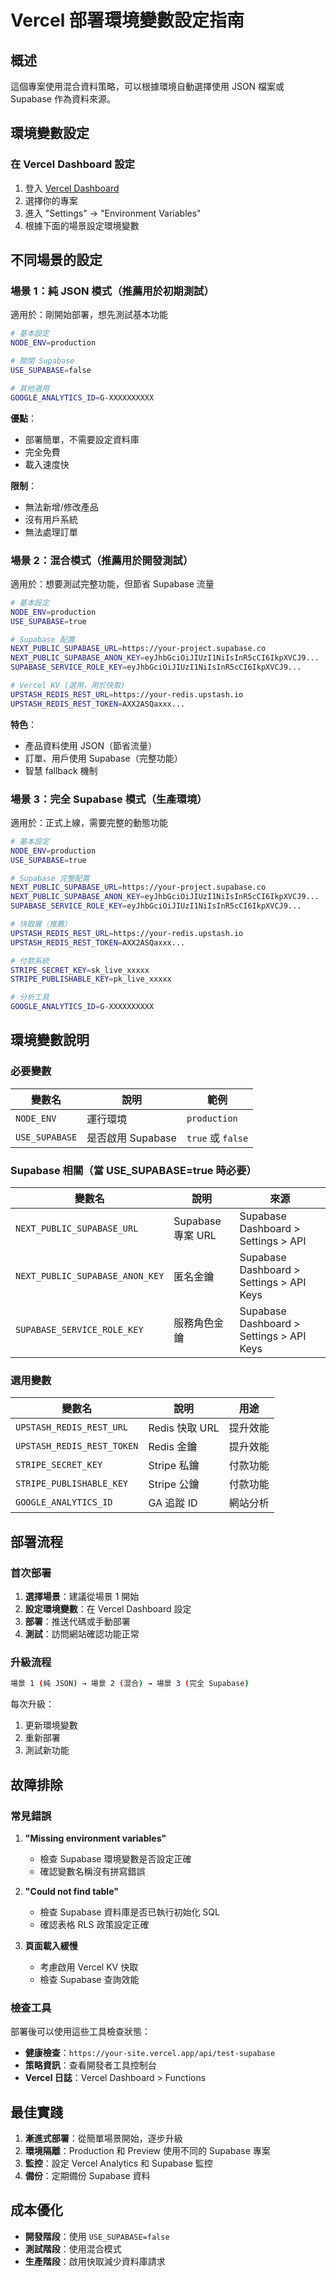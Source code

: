# Vercel 部署環境變數設定指南

## 概述

這個專案使用混合資料策略，可以根據環境自動選擇使用 JSON 檔案或 Supabase 作為資料來源。

## 環境變數設定

### 在 Vercel Dashboard 設定

1. 登入 [Vercel Dashboard](https://vercel.com)
2. 選擇你的專案
3. 進入 "Settings" → "Environment Variables"
4. 根據下面的場景設定環境變數

## 不同場景的設定

### 場景 1：純 JSON 模式（推薦用於初期測試）

適用於：剛開始部署，想先測試基本功能

```bash
# 基本設定
NODE_ENV=production

# 關閉 Supabase
USE_SUPABASE=false

# 其他選用
GOOGLE_ANALYTICS_ID=G-XXXXXXXXXX
```

**優點**：
- 部署簡單，不需要設定資料庫
- 完全免費
- 載入速度快

**限制**：
- 無法新增/修改產品
- 沒有用戶系統
- 無法處理訂單

### 場景 2：混合模式（推薦用於開發測試）

適用於：想要測試完整功能，但節省 Supabase 流量

```bash
# 基本設定
NODE_ENV=production
USE_SUPABASE=true

# Supabase 配置
NEXT_PUBLIC_SUPABASE_URL=https://your-project.supabase.co
NEXT_PUBLIC_SUPABASE_ANON_KEY=eyJhbGciOiJIUzI1NiIsInR5cCI6IkpXVCJ9...
SUPABASE_SERVICE_ROLE_KEY=eyJhbGciOiJIUzI1NiIsInR5cCI6IkpXVCJ9...

# Vercel KV (選用，用於快取)
UPSTASH_REDIS_REST_URL=https://your-redis.upstash.io
UPSTASH_REDIS_REST_TOKEN=AXX2ASQaxxx...
```

**特色**：
- 產品資料使用 JSON（節省流量）
- 訂單、用戶使用 Supabase（完整功能）
- 智慧 fallback 機制

### 場景 3：完全 Supabase 模式（生產環境）

適用於：正式上線，需要完整的動態功能

```bash
# 基本設定
NODE_ENV=production
USE_SUPABASE=true

# Supabase 完整配置
NEXT_PUBLIC_SUPABASE_URL=https://your-project.supabase.co
NEXT_PUBLIC_SUPABASE_ANON_KEY=eyJhbGciOiJIUzI1NiIsInR5cCI6IkpXVCJ9...
SUPABASE_SERVICE_ROLE_KEY=eyJhbGciOiJIUzI1NiIsInR5cCI6IkpXVCJ9...

# 快取層（推薦）
UPSTASH_REDIS_REST_URL=https://your-redis.upstash.io
UPSTASH_REDIS_REST_TOKEN=AXX2ASQaxxx...

# 付款系統
STRIPE_SECRET_KEY=sk_live_xxxxx
STRIPE_PUBLISHABLE_KEY=pk_live_xxxxx

# 分析工具
GOOGLE_ANALYTICS_ID=G-XXXXXXXXXX
```

## 環境變數說明

### 必要變數

| 變數名 | 說明 | 範例 |
|--------|------|------|
| `NODE_ENV` | 運行環境 | `production` |
| `USE_SUPABASE` | 是否啟用 Supabase | `true` 或 `false` |

### Supabase 相關（當 USE_SUPABASE=true 時必要）

| 變數名 | 說明 | 來源 |
|--------|------|------|
| `NEXT_PUBLIC_SUPABASE_URL` | Supabase 專案 URL | Supabase Dashboard > Settings > API |
| `NEXT_PUBLIC_SUPABASE_ANON_KEY` | 匿名金鑰 | Supabase Dashboard > Settings > API Keys |
| `SUPABASE_SERVICE_ROLE_KEY` | 服務角色金鑰 | Supabase Dashboard > Settings > API Keys |

### 選用變數

| 變數名 | 說明 | 用途 |
|--------|------|------|
| `UPSTASH_REDIS_REST_URL` | Redis 快取 URL | 提升效能 |
| `UPSTASH_REDIS_REST_TOKEN` | Redis 金鑰 | 提升效能 |
| `STRIPE_SECRET_KEY` | Stripe 私鑰 | 付款功能 |
| `STRIPE_PUBLISHABLE_KEY` | Stripe 公鑰 | 付款功能 |
| `GOOGLE_ANALYTICS_ID` | GA 追蹤 ID | 網站分析 |

## 部署流程

### 首次部署

1. **選擇場景**：建議從場景 1 開始
2. **設定環境變數**：在 Vercel Dashboard 設定
3. **部署**：推送代碼或手動部署
4. **測試**：訪問網站確認功能正常

### 升級流程

```bash
場景 1 (純 JSON) → 場景 2 (混合) → 場景 3 (完全 Supabase)
```

每次升級：
1. 更新環境變數
2. 重新部署
3. 測試新功能

## 故障排除

### 常見錯誤

1. **"Missing environment variables"**
   - 檢查 Supabase 環境變數是否設定正確
   - 確認變數名稱沒有拼寫錯誤

2. **"Could not find table"**
   - 檢查 Supabase 資料庫是否已執行初始化 SQL
   - 確認表格 RLS 政策設定正確

3. **頁面載入緩慢**
   - 考慮啟用 Vercel KV 快取
   - 檢查 Supabase 查詢效能

### 檢查工具

部署後可以使用這些工具檢查狀態：

- **健康檢查**：`https://your-site.vercel.app/api/test-supabase`
- **策略資訊**：查看開發者工具控制台
- **Vercel 日誌**：Vercel Dashboard > Functions

## 最佳實踐

1. **漸進式部署**：從簡單場景開始，逐步升級
2. **環境隔離**：Production 和 Preview 使用不同的 Supabase 專案
3. **監控**：設定 Vercel Analytics 和 Supabase 監控
4. **備份**：定期備份 Supabase 資料

## 成本優化

- **開發階段**：使用 `USE_SUPABASE=false`
- **測試階段**：使用混合模式
- **生產階段**：啟用快取減少資料庫請求